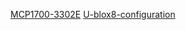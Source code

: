 
[MCP1700-3302E](https://nl.mouser.com/datasheet/2/268/MCP1700_Data_Sheet_20001826F-737536.pdf)
[U-blox8-configuration](https://content.u-blox.com/sites/default/files/products/documents/u-blox8-M8_ReceiverDescrProtSpec_UBX-13003221.pdf)


